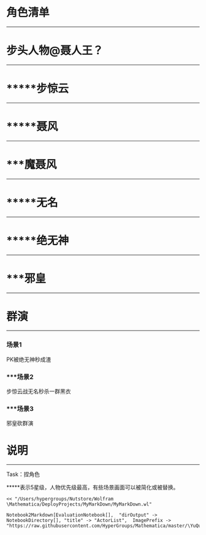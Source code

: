 # 角色清单
---


# 步头人物@聂人王？
---


# *****步惊云
---


# *****聂风
---


# ***魔聂风
---


# *****无名
---


# *****绝无神
---


# ***邪皇
---


# 群演
---


### 场景1


PK被绝无神秒成渣

### ***场景2


步惊云战无名秒杀一群黑衣

### ***场景3


邪皇砍群演

# 说明
---


Task：捏角色

*****表示5星级，人物优先级最高，有些场景画面可以被简化或被替换。

    << "/Users/hypergroups/Nutstore/Wolfram \Mathematica/DeployProjects/MyMarkDown/MyMarkDown.wl"

    Notebook2Markdown[EvaluationNotebook[],  "dirOutput" -> NotebookDirectory[], "title" -> "ActorList",  ImagePrefix -> "https://raw.githubusercontent.com/HyperGroups/Mathematica/master/\YuQue/MovieEditor/MV@WindCloud2019/"]